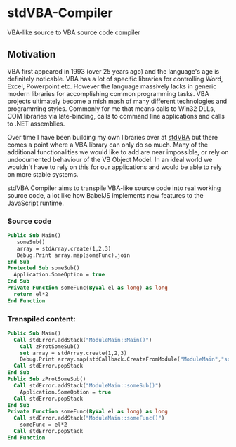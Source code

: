 # stdVBA-Compiler

VBA-like source to VBA source code compiler

## Motivation

VBA first appeared in 1993 (over 25 years ago) and the language's age is definitely noticable. VBA has a lot of specific libraries for controlling Word, Excel, Powerpoint etc. However the language massively lacks in generic modern libraries for accomplishing common programming tasks. VBA projects ultimately become a mish mash of many different technologies and programming styles. Commonly for me that means calls to Win32 DLLs, COM libraries via late-binding, calls to command line applications and calls to .NET assemblies.

Over time I have been building my own libraries over at [stdVBA](http://github.com/sancarn/stdVBA) but there comes a point where a VBA library can only do so much. Many of the additional functionalities we would like to add are near impossible, or rely on undocumented behaviour of the VB Object Model. In an ideal world we wouldn't have to rely on this for our applications and would be able to rely on more stable systems.

stdVBA Compiler aims to transpile VBA-like source code into real working source code, a lot like how BabelJS implements new features to the JavaScript runtime.

### Source code

```vb
Public Sub Main()
   someSub()
   array = stdArray.create(1,2,3)
   Debug.Print array.map(someFunc).join
End Sub
Protected Sub someSub()
  Application.SomeOption = true
End Sub
Private Function someFunc(ByVal el as long) as long
  return el*2
End Function
```

### Transpiled content:

```vb
Public Sub Main()
  Call stdError.addStack("ModuleMain::Main()")
    Call zProtSomeSub()
    set array = stdArray.create(1,2,3)
    Debug.Print array.map(stdCallback.CreateFromModule("ModuleMain","someFunc")).join
  Call stdError.popStack
End Sub
Public Sub zProtSomeSub()
  Call stdError.addStack("ModuleMain::someSub()")
    Application.SomeOption = true
  Call stdError.popStack
End Sub
Private Function someFunc(ByVal el as long) as long
  Call stdError.addStack("ModuleMain::someFunc()")
    someFunc = el*2
  Call stdError.popStack
End Function
```


